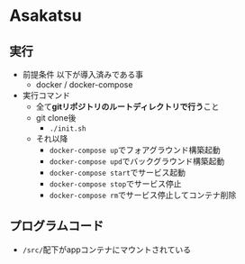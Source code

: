 # Asakatsu
## 実行
- 前提条件 以下が導入済みである事
  - docker / docker-compose
- 実行コマンド
  - 全て**gitリポジトリのルートディレクトリで行う**こと
  - git clone後
    - `./init.sh`
  - それ以降
    - `docker-compose up`でフォアグラウンド構築起動
    - `docker-compose upd`でバックグラウンド構築起動
    - `docker-compose start`でサービス起動
    - `docker-compose stop`でサービス停止
    - `docker-compose rm`でサービス停止してコンテナ削除
## プログラムコード
- `/src/`配下がappコンテナにマウントされている
